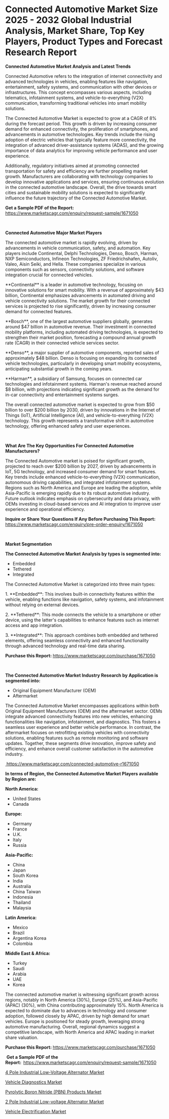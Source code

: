 <p><h1>Connected Automotive Market Size 2025 - 2032 Global Industrial Analysis, Market Share, Top Key Players, Product Types and Forecast Research Report</h1></p><p><strong>Connected Automotive Market Analysis and Latest Trends</strong></p>
<p><p>Connected Automotive refers to the integration of internet connectivity and advanced technologies in vehicles, enabling features like navigation, entertainment, safety systems, and communication with other devices or infrastructures. This concept encompasses various aspects, including telematics, infotainment systems, and vehicle-to-everything (V2X) communication, transforming traditional vehicles into smart mobility solutions.</p><p>The Connected Automotive Market is expected to grow at a CAGR of 8% during the forecast period. This growth is driven by increasing consumer demand for enhanced connectivity, the proliferation of smartphones, and advancements in automotive technologies. Key trends include the rising adoption of electric vehicles that typically feature more connectivity, the integration of advanced driver-assistance systems (ADAS), and the growing importance of data analytics for improving vehicle performance and user experience.</p><p>Additionally, regulatory initiatives aimed at promoting connected transportation for safety and efficiency are further propelling market growth. Manufacturers are collaborating with technology companies to develop innovative applications and services, ensuring continuous evolution in the connected automotive landscape. Overall, the drive towards smart cities and sustainable mobility solutions is expected to significantly influence the future trajectory of the Connected Automotive Market.</p></p>
<p><strong>Get a Sample PDF of the Report:&nbsp;</strong> <a href="https://www.marketscagr.com/enquiry/request-sample/1671050?utm_campaign=2517&utm_medium=2&utm_source=Github&utm_content=ia&utm_term=30032025&utm_id=connected-automotive">https://www.marketscagr.com/enquiry/request-sample/1671050</a></p>
<p>&nbsp;</p>
<p><strong>Connected Automotive Major Market Players</strong></p>
<p><p>The connected automotive market is rapidly evolving, driven by advancements in vehicle communication, safety, and automation. Key players include Continental, Delphi Technologies, Denso, Bosch, Harman, NXP Semiconductors, Infineon Technologies, ZF Friedrichshafen, Autoliv, Valeo, Aisin Seiki, and Hella. These companies specialize in various components such as sensors, connectivity solutions, and software integration crucial for connected vehicles.</p><p>**Continental** is a leader in automotive technology, focusing on innovative solutions for smart mobility. With a revenue of approximately $43 billion, Continental emphasizes advancements in automated driving and vehicle connectivity solutions. The market growth for their connected services is projected to rise significantly, driven by increasing consumer demand for connected features.</p><p>**Bosch**, one of the largest automotive suppliers globally, generates around $47 billion in automotive revenue. Their investment in connected mobility platforms, including automated driving technologies, is expected to strengthen their market position, forecasting a compound annual growth rate (CAGR) in their connected vehicle services sector.</p><p>**Denso**, a major supplier of automotive components, reported sales of approximately $48 billion. Denso is focusing on expanding its connected vehicle technologies, particularly in developing smart mobility ecosystems, anticipating substantial growth in the coming years.</p><p>**Harman**, a subsidiary of Samsung, focuses on connected car technologies and infotainment systems. Harman's revenue reached around $8 billion, with projections indicating significant growth as the demand for in-car connectivity and entertainment systems surges.</p><p>The overall connected automotive market is expected to grow from $50 billion to over $200 billion by 2030, driven by innovations in the Internet of Things (IoT), Artificial Intelligence (AI), and vehicle-to-everything (V2X) technology. This growth represents a transformative shift in automotive technology, offering enhanced safety and user experiences.</p></p>
<p>&nbsp;</p>
<p><strong>What Are The Key Opportunities For Connected Automotive Manufacturers?</strong></p>
<p><p>The Connected Automotive market is poised for significant growth, projected to reach over $200 billion by 2027, driven by advancements in IoT, 5G technology, and increased consumer demand for smart features. Key trends include enhanced vehicle-to-everything (V2X) communication, autonomous driving capabilities, and integrated infotainment systems. Regions such as North America and Europe are leading the adoption, while Asia-Pacific is emerging rapidly due to its robust automotive industry. Future outlook indicates emphasis on cybersecurity and data privacy, with OEMs investing in cloud-based services and AI integration to improve user experience and operational efficiency.</p></p>
<p><strong>Inquire or Share Your Questions If Any Before Purchasing This Report:</strong> <a href="https://www.marketscagr.com/enquiry/pre-order-enquiry/1671050?utm_campaign=2517&utm_medium=2&utm_source=Github&utm_content=ia&utm_term=30032025&utm_id=connected-automotive">https://www.marketscagr.com/enquiry/pre-order-enquiry/1671050</a></p>
<p>&nbsp;</p>
<p><strong>Market Segmentation</strong></p>
<p><strong>The Connected Automotive Market Analysis by types is segmented into:</strong></p>
<p><ul><li>Embedded</li><li>Tethered</li><li>Integrated</li></ul></p>
<p><p>The Connected Automotive Market is categorized into three main types: </p><p>1. **Embedded**: This involves built-in connectivity features within the vehicle, enabling functions like navigation, safety systems, and infotainment without relying on external devices.</p><p>2. **Tethered**: This mode connects the vehicle to a smartphone or other device, using the latter's capabilities to enhance features such as internet access and app integration.</p><p>3. **Integrated**: This approach combines both embedded and tethered elements, offering seamless connectivity and enhanced functionality through advanced technology and real-time data sharing.</p></p>
<p><strong>Purchase this Report:&nbsp;</strong><a href="https://www.marketscagr.com/purchase/1671050?utm_campaign=2517&utm_medium=2&utm_source=Github&utm_content=ia&utm_term=30032025&utm_id=connected-automotive">https://www.marketscagr.com/purchase/1671050</a></p>
<p>&nbsp;</p>
<p><strong>The Connected Automotive Market Industry Research by Application is segmented into:</strong></p>
<p><ul><li>Original Equipment Manufacturer (OEM)</li><li>Aftermarket</li></ul></p>
<p><p>The Connected Automotive Market encompasses applications within both Original Equipment Manufacturers (OEM) and the aftermarket sector. OEMs integrate advanced connectivity features into new vehicles, enhancing functionalities like navigation, infotainment, and diagnostics. This fosters a seamless user experience and better vehicle performance. In contrast, the aftermarket focuses on retrofitting existing vehicles with connectivity solutions, enabling features such as remote monitoring and software updates. Together, these segments drive innovation, improve safety and efficiency, and enhance overall customer satisfaction in the automotive industry.</p></p>
<p><a href="https://www.marketscagr.com/connected-automotive-r1671050?utm_campaign=2517&utm_medium=2&utm_source=Github&utm_content=ia&utm_term=30032025&utm_id=connected-automotive">&nbsp;https://www.marketscagr.com/connected-automotive-r1671050</a></p>
<p><strong>In terms of Region, the Connected Automotive Market Players available by Region are:</strong></p>
<p>
    <p> <strong> North America: </strong>
        <ul>
            <li>United States</li>
            <li>Canada</li>
        </ul>
        </p> 
    <p> <strong> Europe: </strong>
        <ul>
            <li>Germany</li>
            <li>France</li>
            <li>U.K.</li>
            <li>Italy</li>
            <li>Russia</li>
        </ul>
        </p> 
    <p> <strong> Asia-Pacific: </strong>
        <ul>
            <li>China</li>
            <li>Japan</li>
            <li>South Korea</li>
            <li>India</li>
            <li>Australia</li>
            <li>China Taiwan</li>
            <li>Indonesia</li>
            <li>Thailand</li>
            <li>Malaysia</li>
        </ul>
        </p> 
    <p> <strong> Latin America: </strong>
        <ul>
            <li>Mexico</li>
            <li>Brazil</li>
            <li>Argentina Korea</li>
            <li>Colombia</li>
        </ul>
        </p> 
    <p> <strong> Middle East & Africa: </strong>
        <ul>
            <li>Turkey</li>
            <li>Saudi</li>
            <li>Arabia</li>
            <li>UAE</li>
            <li>Korea</li>
        </ul>
    </p>
    </p>
<p><p>The connected automotive market is witnessing significant growth across regions, notably in North America (30%), Europe (25%), and Asia-Pacific (APAC) (30%), with China contributing approximately 15%. North America is expected to dominate due to advances in technology and consumer adoption, followed closely by APAC, driven by high demand for smart vehicles. Europe is positioned for steady growth, leveraging strong automotive manufacturing. Overall, regional dynamics suggest a competitive landscape, with North America and APAC leading in market share valuation.</p></p>
<p><strong>Purchase this Report: </strong><a href="https://www.marketscagr.com/purchase/1671050?utm_campaign=2517&utm_medium=2&utm_source=Github&utm_content=ia&utm_term=30032025&utm_id=connected-automotive">https://www.marketscagr.com/purchase/1671050</a></p>
<p>&nbsp;<strong>Get a Sample PDF of the Report:&nbsp;&nbsp;</strong><a href="https://www.marketscagr.com/enquiry/request-sample/1671050?utm_campaign=2517&utm_medium=2&utm_source=Github&utm_content=ia&utm_term=30032025&utm_id=connected-automotive">https://www.marketscagr.com/enquiry/request-sample/1671050</a></p>
<p><strong></strong></p>
<p><p><a href="https://www.linkedin.com/pulse/4-pole-industrial-low-voltage-alternator-market-report-p6gac?utm_campaign=2517&utm_medium=2&utm_source=Github&utm_content=ia&utm_term=30032025&utm_id=connected-automotive">4 Pole Industrial Low-Voltage Alternator Market</a></p><p><a href="https://github.com/GenaGaines34/Market-Research-Report-List-2/blob/main/vehicle-diagnostics-market.md?utm_campaign=2517&utm_medium=2&utm_source=Github&utm_content=ia&utm_term=30032025&utm_id=connected-automotive">Vehicle Diagnostics Market</a></p><p><a href="https://www.linkedin.com/pulse/detailed-report-pyrolytic-boron-nitride-pbn-products-market-voqgc?utm_campaign=2517&utm_medium=2&utm_source=Github&utm_content=ia&utm_term=30032025&utm_id=connected-automotive">Pyrolytic Boron Nitride (PBN) Products Market</a></p><p><a href="https://www.linkedin.com/pulse/experts-forecast-significant-growth-2-pole-industrial-cp6sc?utm_campaign=2517&utm_medium=2&utm_source=Github&utm_content=ia&utm_term=30032025&utm_id=connected-automotive">2 Pole Industrial Low-voltage Alternator Market</a></p><p><a href="https://github.com/edacruz6/Market-Research-Report-List-1/blob/main/vehicle-electrification-market.md?utm_campaign=2517&utm_medium=2&utm_source=Github&utm_content=ia&utm_term=30032025&utm_id=connected-automotive">Vehicle Electrification Market</a></p></p>
